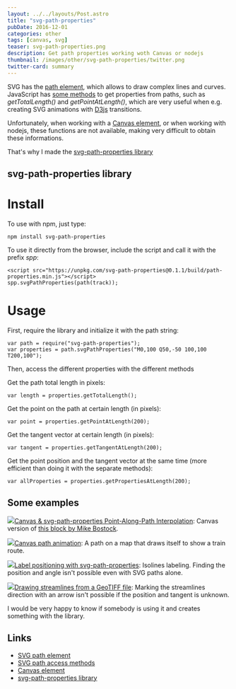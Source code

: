 ```yaml
---
layout: ../../layouts/Post.astro
title: "svg-path-properties"
pubDate: 2016-12-01
categories: other
tags: [canvas, svg]
teaser: svg-path-properties.png
description: Get path properties working woth Canvas or nodejs
thumbnail: /images/other/svg-path-properties/twitter.png
twitter-card: summary
---
```


SVG has the [path element](https://developer.mozilla.org/en-US/docs/Web/SVG/Tutorial/Paths), which allows to draw complex lines and curves. JavaScript has [some methods](https://developer.mozilla.org/ca/docs/Web/API/SVGPathElement) to get properties from paths, such as _getTotalLength()_ and _getPointAtLength()_, which are very useful when e.g. creating SVG animations with [D3js](https://d3js.org/) transitions.

Unfortunately, when working with a [Canvas element](http://www.w3schools.com/tags/ref_canvas.asp), or when working with nodejs, these functions are not available, making very difficult to obtain these informations.

That's why I made the [svg-path-properties library](https://github.com/rveciana/svg-path-properties)

## svg-path-properties library

# Install

To use with npm, just type:

    npm install svg-path-properties

To use it directly from the browser, include the script and call it with the prefix _spp_:

    <script src="https://unpkg.com/svg-path-properties@0.1.1/build/path-properties.min.js"></script>
    spp.svgPathProperties(path(track));

# Usage

First, require the library and initialize it with the path string:

    var path = require("svg-path-properties");
    var properties = path.svgPathProperties("M0,100 Q50,-50 100,100 T200,100");

Then, access the different properties with the different methods

Get the path total length in pixels:

    var length = properties.getTotalLength();

Get the point on the path at certain length (in pixels):

    var point = properties.getPointAtLength(200);

Get the tangent vector at certain length (in pixels):

    var tangent = properties.getTangentAtLength(200);

Get the point position and the tangent vector at the same time (more efficient than doing it with the separate methods):

    var allProperties = properties.getPropertiesAtLength(200);

## Some examples

[<img src="{{ site.baseurl }}/images/other/svg-path-properties/thumbnail_bostock.png"/>Canvas & svg-path-properties Point-Along-Path Interpolation](http://bl.ocks.org/rveciana/77655c3c0e3073c19da34af6dc84c4b9): Canvas version of [this block by Mike Bostock](http://bl.ocks.org/mbostock/1705868).

[<img src="{{ site.baseurl }}/images/other/svg-path-properties/thumbnail_path.png"/>Canvas path animation](http://bl.ocks.org/rveciana/209fa7efeb01f05fa4a544a76ac8ed91): A path on a map that draws itself to show a train route.

[<img src="{{ site.baseurl }}/images/other/svg-path-properties/thumbnail_isolines.png"/>Label positioning with svg-path-properties](http://bl.ocks.org/rveciana/bef48021e38a77a520109d2088bff9eb): Isolines labeling. Finding the position and angle isn't possible even with SVG paths alone.

[<img src="{{ site.baseurl }}/images/other/svg-path-properties/thumbnail_streamlines.png"/>Drawing streamlines from a GeoTIFF file](http://bl.ocks.org/rveciana/edb1dd43f3edc5d16ecaf4839c032dec): Marking the streamlines direction with an arrow isn't possible if the position and tangent is unknown.

I would be very happy to know if somebody is using it and creates something with the library.

## Links

- [SVG path element](https://developer.mozilla.org/en-US/docs/Web/SVG/Tutorial/Paths)
- [SVG path access methods](https://developer.mozilla.org/ca/docs/Web/API/SVGPathElement)
- [Canvas element](http://www.w3schools.com/tags/ref_canvas.asp)
- [svg-path-properties library](https://github.com/rveciana/svg-path-properties)
